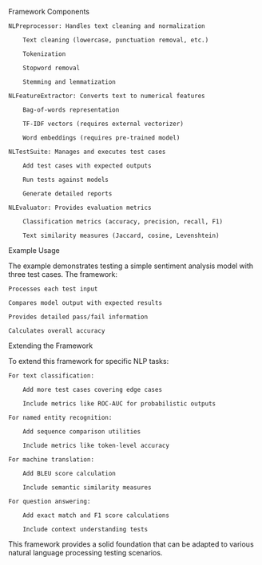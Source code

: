 Framework Components

    NLPreprocessor: Handles text cleaning and normalization

        Text cleaning (lowercase, punctuation removal, etc.)

        Tokenization

        Stopword removal

        Stemming and lemmatization

    NLFeatureExtractor: Converts text to numerical features

        Bag-of-words representation

        TF-IDF vectors (requires external vectorizer)

        Word embeddings (requires pre-trained model)

    NLTestSuite: Manages and executes test cases

        Add test cases with expected outputs

        Run tests against models

        Generate detailed reports

    NLEvaluator: Provides evaluation metrics

        Classification metrics (accuracy, precision, recall, F1)

        Text similarity measures (Jaccard, cosine, Levenshtein)

Example Usage

The example demonstrates testing a simple sentiment analysis model with three test cases. The framework:

    Processes each test input

    Compares model output with expected results

    Provides detailed pass/fail information

    Calculates overall accuracy

Extending the Framework

To extend this framework for specific NLP tasks:

    For text classification:

        Add more test cases covering edge cases

        Include metrics like ROC-AUC for probabilistic outputs

    For named entity recognition:

        Add sequence comparison utilities

        Include metrics like token-level accuracy

    For machine translation:

        Add BLEU score calculation

        Include semantic similarity measures

    For question answering:

        Add exact match and F1 score calculations

        Include context understanding tests

This framework provides a solid foundation that can be adapted to various natural language processing testing scenarios.

